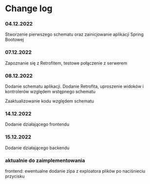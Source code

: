 # Change log #

### 04.12.2022 ###
Stworzenie pierwszego schematu oraz zainicjowanie aplikacji Spring Bootowej

### 07.12.2022 ###
Zapoznanie się z Retrofitem, testowe połączenie z serwerem

### 08.12.2022 ###
Dodanie schematu aplikacji. Dodanie Retrofita, uproszenie widoków i kontrolerów względem wstępnego schematu

Zaaktualizowanie kodu względem schematu

### 14.12.2022 ###
Dodanie działającego frontendu

### 15.12.2022 ###
Dodanie działającego backendu

### aktualnie do zaimplementowania ###
frontend:
ewentualne
dodanie zipa z exploatora plików po naciśnieciu przycisku


